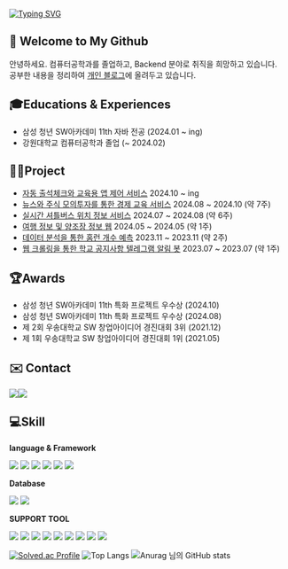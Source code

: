 [![Typing SVG](https://readme-typing-svg.demolab.com?font=Alkatra&weight=500&size=45&duration=7000&pause=3&color=2388d1&center=false&vCenter=false&repeat=true&width=1000&height=100&lines=Hello+World🌏+I'm+Seokyeong😁)](https://git.io/typing-svg)

## 👋 Welcome to My Github
안녕하세요. 컴퓨터공학과를 졸업하고, Backend 분야로 취직을 희망하고 있습니다.
<br>공부한 내용을 정리하여 [개인 블로그](https://velog.io/@aswe0409/posts)에 올려두고 있습니다.

## 🎓Educations & Experiences
- 삼성 청년 SW아카데미 11th 자바 전공 (2024.01 ~ ing)
- 강원대학교 컴퓨터공학과 졸업 (~ 2024.02)

## 👨‍💻Project
- [자동 출석체크와 교육용 앱 제어 서비스]() 2024.10 ~ ing
- [뉴스와 주식 모의투자를 통한 경제 교육 서비스](https://github.com/newsAndStock/newStock) 2024.08 ~ 2024.10 (약 7주)
- [실시간 셔틀버스 위치 정보 서비스](https://github.com/whereIsTheBusBUDDY/BUDDY) 2024.07 ~ 2024.08 (약 6주)
- [여행 정보 및 양조장 정보 웹](https://github.com/aswe0409/trip_site) 2024.05 ~ 2024.05 (약 1주)
- [데이터 분석을 통한 홈런 개수 예측](https://github.com/aswe0409/2024_Honerun_Predict) 2023.11 ~ 2023.11 (약 2주)
- [웹 크롤링을 통한 학교 공지사항 텔레그램 알림 봇](https://github.com/aswe0409/Telegram_Notice_Bot) 2023.07 ~ 2023.07 (약 1주)

## 🏆Awards
- 삼성 청년 SW아카데미 11th 특화 프로젝트 우수상 (2024.10) 
- 삼성 청년 SW아카데미 11th 특화 프로젝트 우수상 (2024.08)
- 제 2회 우송대학교 SW 창업아이디어 경진대회 3위 (2021.12)
- 제 1회 우송대학교 SW 창업아이디어 경진대회 1위 (2021.05)

## ✉️ Contact 
<div style="display:flex; flex-direction:row;">
    <a href="mailto:aswe0409@naver.com">
        <img src="https://img.shields.io/badge/Naver-037C5A?style=flat-square&logo=Naver&logoColor=white"> 
    </a>
      <a href="mailto:aswe0409@gmail.com">
        <img src="https://img.shields.io/badge/Gmail-EA4335?style=flat-square&logo=Gmail&logoColor=white"> 
    </a>
</div>

##  💻Skill
**language & Framework**

<img src="https://img.shields.io/badge/springboot-6DB33F?style=for-the-badge&logo=springboot&logoColor=white"> <img src="https://img.shields.io/badge/JAVA-007396?style=for-the-badge&logo=OpenJDK&logoColor=white"> <img src="https://img.shields.io/badge/JPA%20(Hibernate)-00485B?style=for-the-badge&logo=Hibernate&logoColor=white">
<img src="https://img.shields.io/badge/python-3776AB?style=for-the-badge&logo=python&logoColor=white"> <img src="https://img.shields.io/badge/fastapi-009688?style=for-the-badge&logo=fastapi&logoColor=white"> <img src="https://img.shields.io/badge/pytorch-EE4C2C?style=for-the-badge&logo=pytorch&logoColor=white">

**Database**

  <img src="https://img.shields.io/badge/mysql-4479A1?style=for-the-badge&logo=mysql&logoColor=white"> <img src="https://img.shields.io/badge/Apache%20Spark-FDEE21?style=for-the-badge&logo=mysql&logoColor=white">
  
**SUPPORT TOOL**

<img src="https://img.shields.io/badge/git-F05032?style=for-the-badge&logo=git&logoColor=white"> <img src="https://img.shields.io/badge/postman-FF6C37?style=for-the-badge&logo=postman&logoColor=white"> <img src="https://img.shields.io/badge/jira-0052CC?style=for-the-badge&logo=jira&logoColor=white"> <img src="https://img.shields.io/badge/notion-000000?style=for-the-badge&logo=notion&logoColor=white"> <img src="https://img.shields.io/badge/intellij%20idea-000000?style=for-the-badge&logo=intellij-idea&logoColor=white"> <img src="https://img.shields.io/badge/visual%20studio%20code-007ACC?style=for-the-badge&logo=visual-studio-code&logoColor=white"> <img src="https://img.shields.io/badge/jupyter-F37626?style=for-the-badge&logo=jupyter&logoColor=white"> <img src="https://img.shields.io/badge/mattermost-0058CC?style=for-the-badge&logo=mattermost&logoColor=white"> <img src="https://img.shields.io/badge/swagger-85EA2D?style=for-the-badge&logo=swagger&logoColor=white">

[![Solved.ac Profile](http://mazassumnida.wtf/api/v2/generate_badge?boj=aswe0409)](https://solved.ac/aswe0409/) ![Top Langs](https://github-readme-stats.vercel.app/api/top-langs/?username=aswe0409&layout=compact&bg_color=31,f7cac9,92a8d1&title_color=fff&text_color=fff)
![Anurag 님의 GitHub stats](https://github-readme-stats.vercel.app/api?username=aswe0409&show_icons=true&theme=radical)
